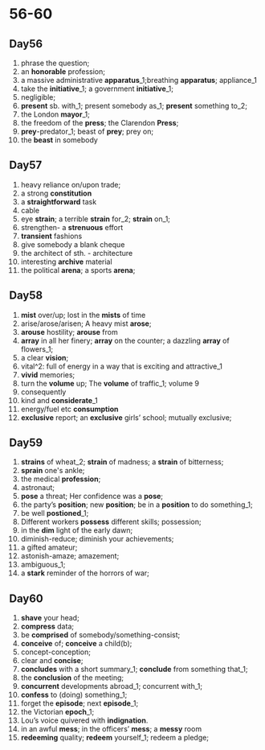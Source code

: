 # 56-60

## Day56

1. phrase the question;
2. an **honorable** profession;
3. a massive administrative **apparatus**_1;breathing **apparatus**; appliance_1
4. take the **initiative**_1; a government **initiative**_1;
5. negligible;
6. **present** sb. with_1; present somebody as_1; **present** something to_2;
7. the London **mayor**_1;
8. the freedom of the **press**; the Clarendon **Press**;
9. **prey**-predator_1; beast of **prey**; prey on;
10. the **beast** in somebody

## Day57

1. heavy reliance on/upon trade;
2. a strong **constitution**
3. a **straightforward** task
4. cable
5. eye **strain**;  a terrible **strain** for_2; **strain** on_1;
6. strengthen- a **strenuous** effort
7. **transient** fashions
8. give somebody a blank cheque
9. the architect of sth. - architecture
10. interesting **archive** material
11. the political **arena**; a sports **arena**;

## Day58

1. **mist** over/up; lost in the **mists** of time
2. arise/arose/arisen; A heavy mist **arose**;
3. **arouse** hostility; **arouse** from
4. **array** in all her finery; **array** on the counter; a dazzling **array** of flowers_1;
5. a clear **vision**;
6. vital^2:  full of energy in a way that is exciting and attractive_1
7. **vivid** memories;
8. turn the **volume** up; The **volume** of traffic_1; volume 9
9. consequently
10. kind and **considerate**_1
11. energy/fuel etc **consumption**
12. **exclusive** report; an **exclusive** girls’ school; mutually exclusive;

## Day59

1. **strains** of wheat_2; **strain** of madness; a **strain** of bitterness;
2. **sprain** one's ankle;
3. the medical **profession**;
4. astronaut;
5. **pose** a threat; Her confidence was a **pose**;
6. the party’s **position**; new **position**;  be in a **position** to do something_1;
7. be well **postioned**_1;
8. Different workers **possess** different skills; possession;
9. in the **dim** light of the early dawn;
10. diminish-reduce; diminish your achievements;
11. a gifted amateur;
12. astonish-amaze; amazement;
13. ambiguous_1;
14. a **stark** reminder of the horrors of war;

## Day60

1. **shave** your head;
2. **compress** data;
3. be **comprised** of somebody/something-consist;
4. **conceive** of; **conceive** a child(b);
5. concept-conception;
6. clear and **concise**;
7. **concludes** with a short summary_1; **conclude** from something that_1;
8. the **conclusion** of the meeting;
9. **concurrent** developments abroad_1; concurrent with_1;
10. **confess** to (doing) something_1;
11. forget the **episode**; next **episode**_1;
12. the Victorian **epoch**_1;
13. Lou’s voice quivered with **indignation**.
14. in an awful **mess**; in the officers’ **mess**; a **messy** room
15. **redeeming** quality; **redeem** yourself_1;  redeem a pledge;
